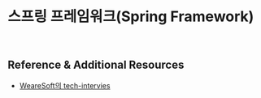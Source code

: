 # 스프링 프레임워크(Spring Framework)

<br>

## Reference & Additional Resources
* [WeareSoft의 tech-intervies](https://github.com/WeareSoft/tech-interview)


